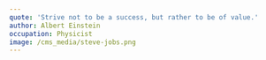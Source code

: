```yaml
---
quote: 'Strive not to be a success, but rather to be of value.'
author: Albert Einstein
occupation: Physicist
image: /cms_media/steve-jobs.png
---
```

